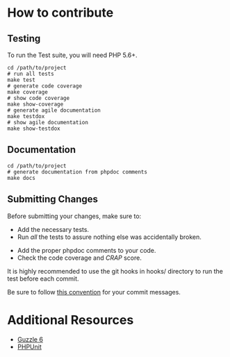 # How to contribute

## Testing

To run the Test suite, you will need PHP 5.6+.

    cd /path/to/project
    # run all tests
    make test
    # generate code coverage
    make coverage
    # show code coverage
    make show-coverage
    # generate agile documentation
    make testdox
    # show agile documentation
    make show-testdox


## Documentation

    cd /path/to/project
    # generate documentation from phpdoc comments
    make docs


## Submitting Changes

Before submitting your changes, make sure to:

* Add the necessary tests.
* Run _all_ the tests to assure nothing else was accidentally broken.
- Add the proper phpdoc comments to your code.
- Check the code coverage and _CRAP_ score.

It is highly recommended to use the git hooks in hooks/ directory to run the
test before each commit.

Be sure to follow [this
convention](https://github.com/erlang/otp/wiki/Writing-good-commit-messages)
for your commit messages.


# Additional Resources

* [Guzzle 6](http://docs.guzzlephp.org/en/latest/quickstart.html)
* [PHPUnit](https://phpunit.de/)
